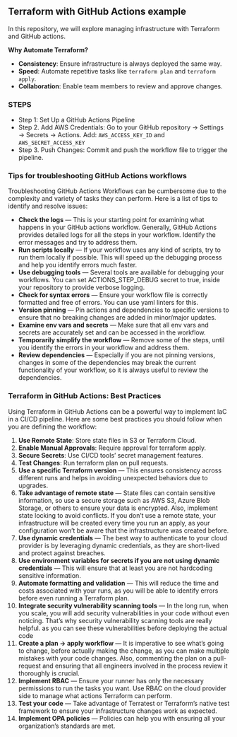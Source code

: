 ## Terraform with GitHub Actions example

In this repository, we will explore managing infrastructure with Terraform and GitHub actions.

**Why Automate Terraform?**

- **Consistency**: Ensure infrastructure is always deployed the same way.
- **Speed**: Automate repetitive tasks like ```terraform plan``` and ```terraform apply```.
- **Collaboration**: Enable team members to review and approve changes.

### STEPS

- Step 1: Set Up a GitHub Actions Pipeline
- Step 2. Add AWS Credentials: Go to your GitHub repository → Settings → Secrets → Actions. Add: `AWS_ACCESS_KEY_ID` and `AWS_SECRET_ACCESS_KEY`
- Step 3. Push Changes: Commit and push the workflow file to trigger the pipeline.

### Tips for troubleshooting GitHub Actions workflows

Troubleshooting GitHub Actions Workflows can be cumbersome due to the complexity and variety of tasks they can perform. Here is a list of tips to identify and resolve issues:

- **Check the logs** — This is your starting point for examining what happens in your GitHub actions workflow. Generally, GitHub Actions provides detailed logs for all the steps in your workflow. Identify the error messages and try to address them.
- **Run scripts locally** — If your workflow uses any kind of scripts, try to run them locally if possible. This will speed up the debugging process and help you identify errors much faster.
- **Use debugging tools** — Several tools are available for debugging your workflows. You can set ACTIONS_STEP_DEBUG secret to true, inside your repository to provide verbose logging.
- **Check for syntax errors** — Ensure your workflow file is correctly formatted and free of errors. You can use yaml linters for this.
- **Version pinning** — Pin actions and dependencies to specific versions to ensure that no breaking changes are added in minor/major updates.
- **Examine env vars and secrets** — Make sure that all env vars and secrets are accurately set and can be accessed in the workflow.
- **Temporarily simplify the workflow** — Remove some of the steps, until you identify the errors in your workflow and address them.
- **Review dependencies** — Especially if you are not pinning versions, changes in some of the dependencies may break the current functionality of your workflow, so it is always useful to review the dependencies.

### Terraform in GitHub Actions: Best Practices

Using Terraform in GitHub Actions can be a powerful way to implement IaC in a CI/CD pipeline. Here are some best practices you should follow when you are defining the workflow:

1. **Use Remote State**: Store state files in S3 or Terraform Cloud.
2. **Enable Manual Approvals**: Require approval for terraform apply.
3. **Secure Secrets**: Use CI/CD tools’ secret management features.
4. **Test Changes**: Run terraform plan on pull requests.
5. **Use a specific Terraform version** — This ensures consistency across different runs and helps in avoiding unexpected behaviors due to upgrades.
6. **Take advantage of remote state** — State files can contain sensitive information, so use a secure storage such as AWS S3, Azure Blob Storage, or others to ensure your data is encrypted. Also, implement state locking to avoid conflicts. If you don’t use a remote state, your infrastructure will be created every time you run an apply, as your configuration won’t be aware that the infrastructure was created before.
7. **Use dynamic credentials** — The best way to authenticate to your cloud provider is by leveraging dynamic credentials, as they are short-lived and protect against breaches.
8. **Use environment variables for secrets if you are not using dynamic credentials** — This will ensure that at least you are not hardcoding sensitive information.
9. **Automate formatting and validation** — This will reduce the time and costs associated with your runs, as you will be able to identify errors before even running a Terraform plan.
10. **Integrate security vulnerability scanning tools** — In the long run, when you scale, you will add security vulnerabilities in your code without even noticing. That’s why security vulnerability scanning tools are really helpful. as you can see these vulnerabilities before deploying the actual code
11. **Create a plan → apply workflow** — It is imperative to see what’s going to change, before actually making the change, as you can make multiple mistakes with your code changes. Also, commenting the plan on a pull-request and ensuring that all engineers involved in the process review it thoroughly is crucial.
12. **Implement RBAC** — Ensure your runner has only the necessary permissions to run the tasks you want. Use RBAC on the cloud provider side to manage what actions Terraform can perform.
13. **Test your code** — Take advantage of Terratest or Terraform’s native test framework to ensure your infrastructure changes work as expected.
14. **Implement OPA policies** — Policies can help you with ensuring all your organization’s standards are met.
